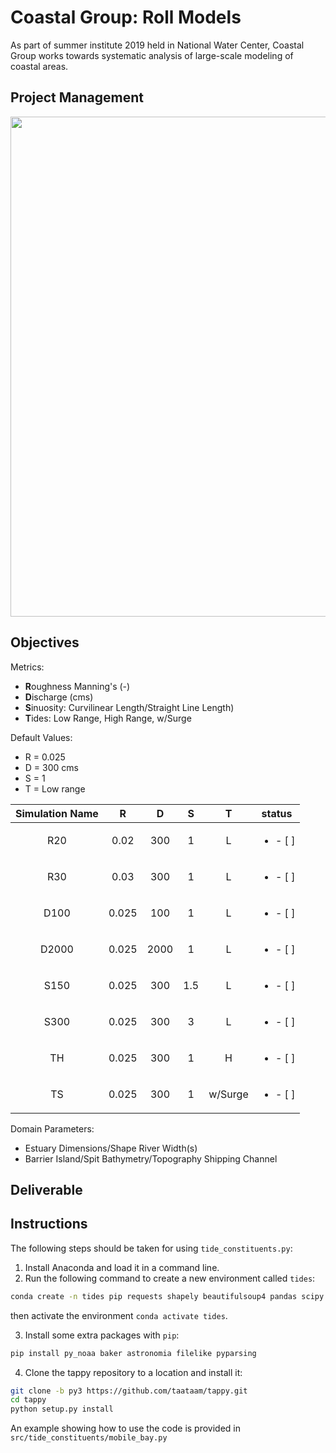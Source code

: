 # Coastal Group: Roll Models

As part of summer institute 2019 held in National Water Center, Coastal Group works towards systematic analysis of large-scale modeling of coastal areas.

## Project Management
<img src="https://github.com/taataam/SI_2019_Coastal/blob/master/src/gantt/Gantt.png" width="800">

## Objectives
Metrics:
- **R**oughness Manning's (-)
- **D**ischarge (cms)
- **S**inuosity: Curvilinear Length/Straight Line Length)
- **T**ides: Low Range, High Range, w/Surge

Default Values:
- R = 0.025
- D = 300 cms
- S = 1
- T = Low range

| Simulation Name |   R   |   D  |  S  |    T    |            status            |
|:---------------:|:-----:|:----:|:---:|:-------:|:----------------------------:|
|       R20       |  0.02 |  300 |  1  |    L    |   <ul><li>- [ ] </li></ul>   |
|       R30       |  0.03 |  300 |  1  |    L    |   <ul><li>- [ ] </li></ul>   |
|       D100      | 0.025 |  100 |  1  |    L    |   <ul><li>- [ ] </li></ul>   |
|      D2000      | 0.025 | 2000 |  1  |    L    |   <ul><li>- [ ] </li></ul>   |
|       S150      | 0.025 |  300 | 1.5 |    L    |   <ul><li>- [ ] </li></ul>   |
|       S300      | 0.025 |  300 |  3  |    L    |   <ul><li>- [ ] </li></ul>   |
|        TH       | 0.025 |  300 |  1  |    H    |   <ul><li>- [ ] </li></ul>   |
|        TS       | 0.025 |  300 |  1  | w/Surge |   <ul><li>- [ ] </li></ul>   |

Domain Parameters:
- Estuary Dimensions/Shape	River Width(s)
- Barrier Island/Spit	Bathymetry/Topography	Shipping Channel

## Deliverable

## Instructions
The following steps should be taken for using `tide_constituents.py`:
1. Install Anaconda and load it in a command line.
2. Run the following command to create a new environment called `tides`:
```bash
conda create -n tides pip requests shapely beautifulsoup4 pandas scipy
```
then activate the environment ```conda activate tides```.

3. Install some extra packages with `pip`:
```bash
pip install py_noaa baker astronomia filelike pyparsing
```
4. Clone the tappy repository to a location and install it:
```bash
git clone -b py3 https://github.com/taataam/tappy.git
cd tappy
python setup.py install
```

An example showing how to use the code is provided in `src/tide_constituents/mobile_bay.py` 

